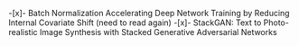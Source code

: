 -[x]- Batch Normalization Accelerating Deep Network Training by Reducing Internal Covariate Shift (need to read again)
-[x]- StackGAN: Text to Photo-realistic Image Synthesis with Stacked Generative Adversarial Networks
